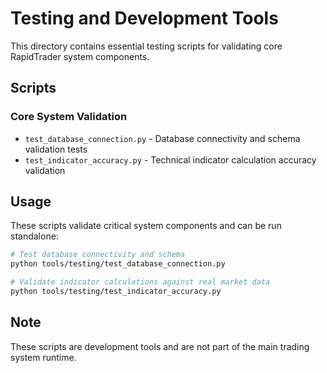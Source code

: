 # Testing and Development Tools

This directory contains essential testing scripts for validating core RapidTrader system components.

## Scripts

### Core System Validation
- `test_database_connection.py` - Database connectivity and schema validation tests
- `test_indicator_accuracy.py` - Technical indicator calculation accuracy validation

## Usage

These scripts validate critical system components and can be run standalone:

```bash
# Test database connectivity and schema
python tools/testing/test_database_connection.py

# Validate indicator calculations against real market data
python tools/testing/test_indicator_accuracy.py
```

## Note

These scripts are development tools and are not part of the main trading system runtime.
